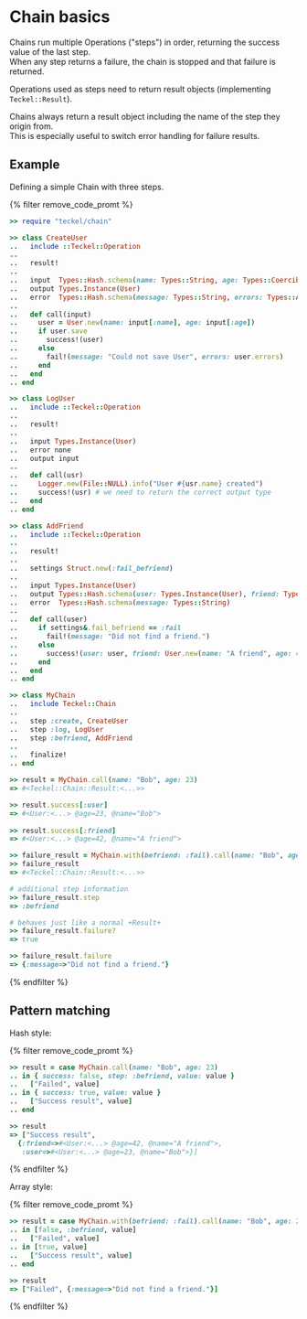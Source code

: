 # Chain basics

Chains run multiple Operations ("steps") in order, returning the success value of the last step.  
When any step returns a failure, the chain is stopped and that failure is returned.

Operations used as steps need to return result objects (implementing `Teckel::Result`).

Chains always return a result object including the name of the step they origin from.  
This is especially useful to switch error handling for failure results.

## Example

Defining a simple Chain with three steps.

{% filter remove_code_promt %}
```ruby
>> require "teckel/chain"

>> class CreateUser
..   include ::Teckel::Operation
..
..   result!
..
..   input  Types::Hash.schema(name: Types::String, age: Types::Coercible::Integer.optional)
..   output Types.Instance(User)
..   error  Types::Hash.schema(message: Types::String, errors: Types::Array.of(Types::Hash))
..
..   def call(input)
..     user = User.new(name: input[:name], age: input[:age])
..     if user.save
..       success!(user)
..     else
..       fail!(message: "Could not save User", errors: user.errors)
..     end
..   end
.. end

>> class LogUser
..   include ::Teckel::Operation
..
..   result!
..
..   input Types.Instance(User)
..   error none
..   output input
..
..   def call(usr)
..     Logger.new(File::NULL).info("User #{usr.name} created")
..     success!(usr) # we need to return the correct output type
..   end
.. end

>> class AddFriend
..   include ::Teckel::Operation
..
..   result!
..
..   settings Struct.new(:fail_befriend)
..
..   input Types.Instance(User)
..   output Types::Hash.schema(user: Types.Instance(User), friend: Types.Instance(User))
..   error  Types::Hash.schema(message: Types::String)
..
..   def call(user)
..     if settings&.fail_befriend == :fail
..       fail!(message: "Did not find a friend.")
..     else
..       success!(user: user, friend: User.new(name: "A friend", age: 42))
..     end
..   end
.. end

>> class MyChain
..   include Teckel::Chain
..
..   step :create, CreateUser
..   step :log, LogUser
..   step :befriend, AddFriend
.. 
..   finalize!
.. end

>> result = MyChain.call(name: "Bob", age: 23)
=> #<Teckel::Chain::Result:<...>>

>> result.success[:user]
=> #<User:<...> @age=23, @name="Bob">
   
>> result.success[:friend]
=> #<User:<...> @age=42, @name="A friend">

>> failure_result = MyChain.with(befriend: :fail).call(name: "Bob", age: 23)
>> failure_result
=> #<Teckel::Chain::Result:<...>>

# additional step information
>> failure_result.step                   
=> :befriend

# behaves just like a normal +Result+
>> failure_result.failure?
=> true

>> failure_result.failure
=> {:message=>"Did not find a friend."}
```
{% endfilter %}

## Pattern matching

Hash style:

{% filter remove_code_promt %}
```ruby
>> result = case MyChain.call(name: "Bob", age: 23)
.. in { success: false, step: :befriend, value: value }
..   ["Failed", value]
.. in { success: true, value: value }
..   ["Success result", value]
.. end

>> result
=> ["Success result",
  {:friend=>#<User:<...> @age=42, @name="A friend">,
   :user=>#<User:<...> @age=23, @name="Bob">}]
```
{% endfilter %}

Array style:

{% filter remove_code_promt %}
```ruby
>> result = case MyChain.with(befriend: :fail).call(name: "Bob", age: 23)
.. in [false, :befriend, value]
..   ["Failed", value]
.. in [true, value]
..   ["Success result", value]
.. end

>> result
=> ["Failed", {:message=>"Did not find a friend."}]
```
{% endfilter %}
